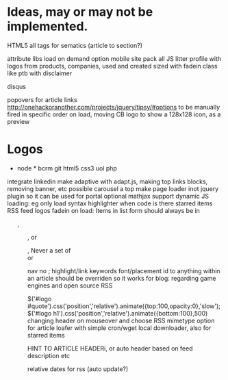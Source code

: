 # Ideas, may or may not be implemented.

HTML5 all tags for sematics (article to section?)

attribute libs
load on demand option
mobile site
pack all JS
litter profile with logos from products, companies, used and created
sized with fadein class like ptb
with disclaimer

disqus

popovers for article links http://onehackoranother.com/projects/jquery/tipsy/#options
to be manually fired in specific order on load, moving CB logo 
to show a 128x128 icon, as a preview


# Logos
  * node  * 
bcrm
git
html5
css3
uol
php

integrate linkedin
make adaptive with adapt.js, making top links blocks, removing banner, etc
possible carousel a top
make page loader inot jquery plugin so it can be used for portal
optional mathjax support
dynamic JS loading: eg only load syntax highlighter when code is there
starred items RSS feed
logos fadein on load:
Items in list form should always be in <ul>, <ol>, or <dl>, Never a set of <div> or <p> nav
no ;
highlight/link keywords
font/placement
id to anything within an article should be overriden so it works
for blog: regarding game engines and open source
RSS
 <link rel="alternate" type="application/rss+xml" title="RSS" href="http://gimp.lisanet.de/Website/News/rss.xml" />
$('#logo #quote').css('position','relative').animate({top:100,opacity:0},'slow');$('#logo h1').css('position','relative').animate({bottom:100},500)
changing header on mouseover and choose
RSS mimetype option for article loafer
with simple cron/wget local downloader, also for starred items

HINT TO ARTICLE HEADERi, or auto header based on feed description etc


relative dates for rss (auto update?)
